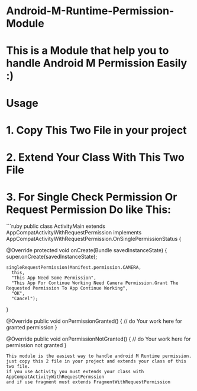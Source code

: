 # Android-M-Runtime-Permission-Module
<h1>This is a Module that help you to handle Android M Permission Easily :)</h1>
<h1>Usage</h1>
<h1>1. Copy This Two File in your project</h1>
<h1>2. Extend Your Class With This Two File</h1>
<h1>3. For Single Check Permission Or Request Permission Do like This:</h1>
```ruby
public class ActivityMain extends AppCompatActivityWithRequestPermission implements AppCompatActivityWithRequestPermission.OnSinglePermissionStatus {

  @Override
  protected void onCreate(Bundle savedInstanceState) {
    super.onCreate(savedInstanceState);

    singleRequestPermission(Manifest.permission.CAMERA,
      this,
      "This App Need Some Permission",
      "This App For Continue Working Need Camera Permission.Grant The Requested Permission To App Continue Working",
      "OK",
      "Cancel");
  }

  @Override
  public void onPermissionGranted() {
    // do Your work here for granted permission
  }

  @Override
  public void onPermissionNotGranted() {
    // do Your work here for permission not granted
  }
```
This module is the easiest way to handle android M Runtime permission.
just copy this 2 file in your project and extends your class of this two file.
if you use Activity you must extends your class with AppCompatActivityWithRequestPermssion
and if use fragment must extends FragmentWithRequestPermission
